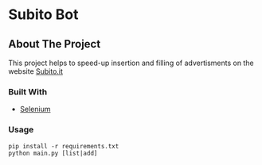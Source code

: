 # Subito Bot

## About The Project
This project helps to speed-up insertion and filling of advertisments on the website [Subito.it](https://www.subito.it/)

### Built With
* [Selenium](https://www.selenium.dev/)

### Usage
```
pip install -r requirements.txt
python main.py [list|add]
```
